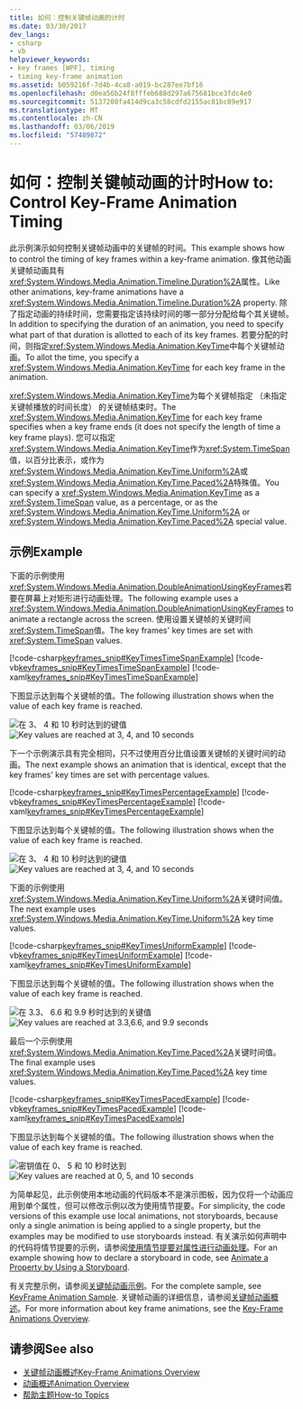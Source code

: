 ```yaml
---
title: 如何：控制关键帧动画的计时
ms.date: 03/30/2017
dev_langs:
- csharp
- vb
helpviewer_keywords:
- key frames [WPF], timing
- timing key-frame animation
ms.assetid: b059216f-7d4b-4ca8-a019-bc287ee7bf16
ms.openlocfilehash: d0ea56b24f8fffeb688d297a675681bce3fdc4e0
ms.sourcegitcommit: 5137208fa414d9ca3c58cdfd2155ac81bc89e917
ms.translationtype: MT
ms.contentlocale: zh-CN
ms.lasthandoff: 03/06/2019
ms.locfileid: "57489872"
---
```

# <a name="how-to-control-key-frame-animation-timing"></a><span data-ttu-id="705ac-102">如何：控制关键帧动画的计时</span><span class="sxs-lookup"><span data-stu-id="705ac-102">How to: Control Key-Frame Animation Timing</span></span>

<span data-ttu-id="705ac-103">此示例演示如何控制关键帧动画中的关键帧的时间。</span><span class="sxs-lookup"><span data-stu-id="705ac-103">This example shows how to control the timing of key frames within a key-frame animation.</span></span> <span data-ttu-id="705ac-104">像其他动画关键帧动画具有<xref:System.Windows.Media.Animation.Timeline.Duration%2A>属性。</span><span class="sxs-lookup"><span data-stu-id="705ac-104">Like other animations, key-frame animations have a <xref:System.Windows.Media.Animation.Timeline.Duration%2A> property.</span></span> <span data-ttu-id="705ac-105">除了指定动画的持续时间，您需要指定该持续时间的哪一部分分配给每个其关键帧。</span><span class="sxs-lookup"><span data-stu-id="705ac-105">In addition to specifying the duration of an animation, you need to specify what part of that duration is allotted to each of its key frames.</span></span> <span data-ttu-id="705ac-106">若要分配的时间，则指定<xref:System.Windows.Media.Animation.KeyTime>中每个关键帧动画。</span><span class="sxs-lookup"><span data-stu-id="705ac-106">To allot the time, you specify a <xref:System.Windows.Media.Animation.KeyTime> for each key frame in the animation.</span></span>

<span data-ttu-id="705ac-107"><xref:System.Windows.Media.Animation.KeyTime>为每个关键帧指定 （未指定关键帧播放的时间长度） 的关键帧结束时。</span><span class="sxs-lookup"><span data-stu-id="705ac-107">The <xref:System.Windows.Media.Animation.KeyTime> for each key frame specifies when a key frame ends (it does not specify the length of time a key frame plays).</span></span> <span data-ttu-id="705ac-108">您可以指定<xref:System.Windows.Media.Animation.KeyTime>作为<xref:System.TimeSpan>值，以百分比表示，或作为<xref:System.Windows.Media.Animation.KeyTime.Uniform%2A>或<xref:System.Windows.Media.Animation.KeyTime.Paced%2A>特殊值。</span><span class="sxs-lookup"><span data-stu-id="705ac-108">You can specify a <xref:System.Windows.Media.Animation.KeyTime> as a <xref:System.TimeSpan> value, as a percentage, or as the <xref:System.Windows.Media.Animation.KeyTime.Uniform%2A> or <xref:System.Windows.Media.Animation.KeyTime.Paced%2A> special value.</span></span>

## <a name="example"></a><span data-ttu-id="705ac-109">示例</span><span class="sxs-lookup"><span data-stu-id="705ac-109">Example</span></span>

<span data-ttu-id="705ac-110">下面的示例使用<xref:System.Windows.Media.Animation.DoubleAnimationUsingKeyFrames>若要在屏幕上对矩形进行动画处理。</span><span class="sxs-lookup"><span data-stu-id="705ac-110">The following example uses a <xref:System.Windows.Media.Animation.DoubleAnimationUsingKeyFrames> to animate a rectangle across the screen.</span></span> <span data-ttu-id="705ac-111">使用设置关键帧的关键时间<xref:System.TimeSpan>值。</span><span class="sxs-lookup"><span data-stu-id="705ac-111">The key frames' key times are set with <xref:System.TimeSpan> values.</span></span>

[!code-csharp[keyframes_snip#KeyTimesTimeSpanExample](~/samples/snippets/csharp/VS_Snippets_Wpf/keyframes_snip/CSharp/KeyTimesExample.cs#keytimestimespanexample)]
[!code-vb[keyframes_snip#KeyTimesTimeSpanExample](~/samples/snippets/visualbasic/VS_Snippets_Wpf/keyframes_snip/visualbasic/keytimesexample.vb#keytimestimespanexample)]
[!code-xaml[keyframes_snip#KeyTimesTimeSpanExample](~/samples/snippets/xaml/VS_Snippets_Wpf/keyframes_snip/XAML/KeyTimesExample.xaml#keytimestimespanexample)]

<span data-ttu-id="705ac-112">下图显示达到每个关键帧的值。</span><span class="sxs-lookup"><span data-stu-id="705ac-112">The following illustration shows when the value of each key frame is reached.</span></span>

<span data-ttu-id="705ac-113">![在 3、 4 和 10 秒时达到的键值](./media/graphicsmm-keyframe-keytime1-timespan.png "graphicsmm_keyframe_keytime1_timespan")</span><span class="sxs-lookup"><span data-stu-id="705ac-113">![Key values are reached at 3, 4, and 10 seconds](./media/graphicsmm-keyframe-keytime1-timespan.png "graphicsmm_keyframe_keytime1_timespan")</span></span>

<span data-ttu-id="705ac-114">下一个示例演示具有完全相同，只不过使用百分比值设置关键帧的关键时间的动画。</span><span class="sxs-lookup"><span data-stu-id="705ac-114">The next example shows an animation that is identical, except that the key frames' key times are set with percentage values.</span></span>

[!code-csharp[keyframes_snip#KeyTimesPercentageExample](~/samples/snippets/csharp/VS_Snippets_Wpf/keyframes_snip/CSharp/KeyTimesExample.cs#keytimespercentageexample)]
[!code-vb[keyframes_snip#KeyTimesPercentageExample](~/samples/snippets/visualbasic/VS_Snippets_Wpf/keyframes_snip/visualbasic/keytimesexample.vb#keytimespercentageexample)]
[!code-xaml[keyframes_snip#KeyTimesPercentageExample](~/samples/snippets/xaml/VS_Snippets_Wpf/keyframes_snip/XAML/KeyTimesExample.xaml#keytimespercentageexample)]

<span data-ttu-id="705ac-115">下图显示达到每个关键帧的值。</span><span class="sxs-lookup"><span data-stu-id="705ac-115">The following illustration shows when the value of each key frame is reached.</span></span>

<span data-ttu-id="705ac-116">![在 3、 4 和 10 秒时达到的键值](./media/graphicsmm-keyframe-keytime2-percentage.png "graphicsmm_keyframe_keytime2_percentage")</span><span class="sxs-lookup"><span data-stu-id="705ac-116">![Key values are reached at 3, 4, and 10 seconds](./media/graphicsmm-keyframe-keytime2-percentage.png "graphicsmm_keyframe_keytime2_percentage")</span></span>

<span data-ttu-id="705ac-117">下面的示例使用<xref:System.Windows.Media.Animation.KeyTime.Uniform%2A>关键时间值。</span><span class="sxs-lookup"><span data-stu-id="705ac-117">The next example uses <xref:System.Windows.Media.Animation.KeyTime.Uniform%2A> key time values.</span></span>

[!code-csharp[keyframes_snip#KeyTimesUniformExample](~/samples/snippets/csharp/VS_Snippets_Wpf/keyframes_snip/CSharp/KeyTimesExample.cs#keytimesuniformexample)]
[!code-vb[keyframes_snip#KeyTimesUniformExample](~/samples/snippets/visualbasic/VS_Snippets_Wpf/keyframes_snip/visualbasic/keytimesexample.vb#keytimesuniformexample)]
[!code-xaml[keyframes_snip#KeyTimesUniformExample](~/samples/snippets/xaml/VS_Snippets_Wpf/keyframes_snip/XAML/KeyTimesExample.xaml#keytimesuniformexample)]

<span data-ttu-id="705ac-118">下图显示达到每个关键帧的值。</span><span class="sxs-lookup"><span data-stu-id="705ac-118">The following illustration shows when the value of each key frame is reached.</span></span>

<span data-ttu-id="705ac-119">![在 3.3、 6.6 和 9.9 秒时达到的关键值](./media/graphicsmm-keyframe-keytime3-uniform.png "graphicsmm_keyframe_keytime3_uniform")</span><span class="sxs-lookup"><span data-stu-id="705ac-119">![Key values are reached at 3.3,6.6, and 9.9 seconds](./media/graphicsmm-keyframe-keytime3-uniform.png "graphicsmm_keyframe_keytime3_uniform")</span></span>

<span data-ttu-id="705ac-120">最后一个示例使用<xref:System.Windows.Media.Animation.KeyTime.Paced%2A>关键时间值。</span><span class="sxs-lookup"><span data-stu-id="705ac-120">The final example uses <xref:System.Windows.Media.Animation.KeyTime.Paced%2A> key time values.</span></span>

[!code-csharp[keyframes_snip#KeyTimesPacedExample](~/samples/snippets/csharp/VS_Snippets_Wpf/keyframes_snip/CSharp/KeyTimesExample.cs#keytimespacedexample)]
[!code-vb[keyframes_snip#KeyTimesPacedExample](~/samples/snippets/visualbasic/VS_Snippets_Wpf/keyframes_snip/visualbasic/keytimesexample.vb#keytimespacedexample)]
[!code-xaml[keyframes_snip#KeyTimesPacedExample](~/samples/snippets/xaml/VS_Snippets_Wpf/keyframes_snip/XAML/KeyTimesExample.xaml#keytimespacedexample)]

<span data-ttu-id="705ac-121">下图显示达到每个关键帧的值。</span><span class="sxs-lookup"><span data-stu-id="705ac-121">The following illustration shows when the value of each key frame is reached.</span></span>

<span data-ttu-id="705ac-122">![密钥值在 0、 5 和 10 秒时达到](./media/graphicsmm-keyframe-keytime4-paced.png "graphicsmm_keyframe_keytime4_paced")</span><span class="sxs-lookup"><span data-stu-id="705ac-122">![Key values are reached at 0, 5, and 10 seconds](./media/graphicsmm-keyframe-keytime4-paced.png "graphicsmm_keyframe_keytime4_paced")</span></span>

<span data-ttu-id="705ac-123">为简单起见，此示例使用本地动画的代码版本不是演示图板，因为仅将一个动画应用到单个属性，但可以修改示例以改为使用情节提要。</span><span class="sxs-lookup"><span data-stu-id="705ac-123">For simplicity, the code versions of this example use local animations, not storyboards, because only a single animation is being applied to a single property, but the examples may be modified to use storyboards instead.</span></span> <span data-ttu-id="705ac-124">有关演示如何声明中的代码将情节提要的示例，请参阅[使用情节提要对属性进行动画处理](how-to-animate-a-property-by-using-a-storyboard.md)。</span><span class="sxs-lookup"><span data-stu-id="705ac-124">For an example showing how to declare a storyboard in code, see [Animate a Property by Using a Storyboard](how-to-animate-a-property-by-using-a-storyboard.md).</span></span>

<span data-ttu-id="705ac-125">有关完整示例，请参阅[关键帧动画示例](https://go.microsoft.com/fwlink/?LinkID=160012)。</span><span class="sxs-lookup"><span data-stu-id="705ac-125">For the complete sample, see [KeyFrame Animation Sample](https://go.microsoft.com/fwlink/?LinkID=160012).</span></span> <span data-ttu-id="705ac-126">关键帧动画的详细信息，请参阅[关键帧动画概述](key-frame-animations-overview.md)。</span><span class="sxs-lookup"><span data-stu-id="705ac-126">For more information about key frame animations, see the [Key-Frame Animations Overview](key-frame-animations-overview.md).</span></span>

## <a name="see-also"></a><span data-ttu-id="705ac-127">请参阅</span><span class="sxs-lookup"><span data-stu-id="705ac-127">See also</span></span>

- [<span data-ttu-id="705ac-128">关键帧动画概述</span><span class="sxs-lookup"><span data-stu-id="705ac-128">Key-Frame Animations Overview</span></span>](key-frame-animations-overview.md)
- [<span data-ttu-id="705ac-129">动画概述</span><span class="sxs-lookup"><span data-stu-id="705ac-129">Animation Overview</span></span>](animation-overview.md)
- [<span data-ttu-id="705ac-130">帮助主题</span><span class="sxs-lookup"><span data-stu-id="705ac-130">How-to Topics</span></span>](animation-and-timing-how-to-topics.md)
